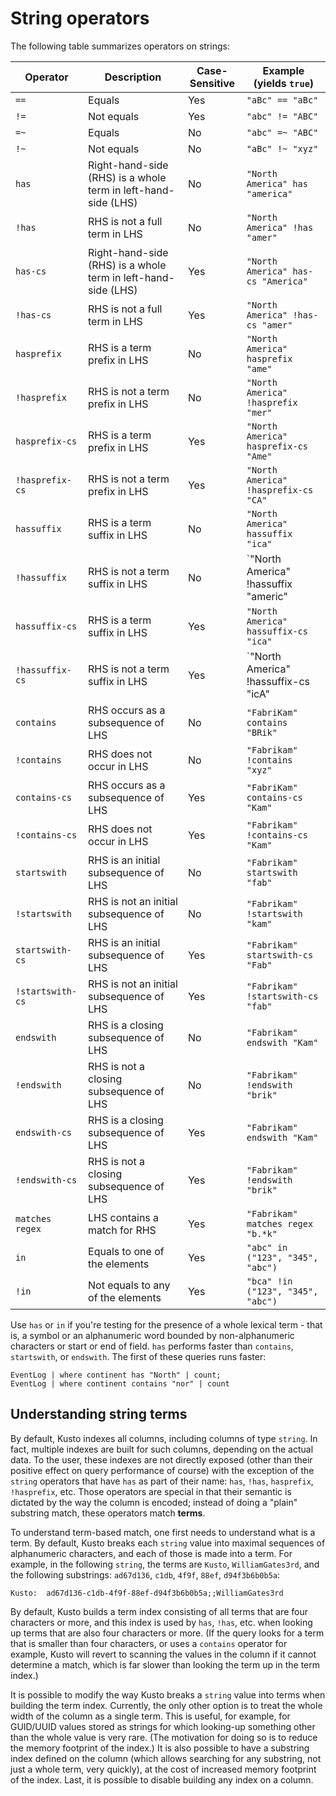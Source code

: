 # String operators

The following table summarizes operators on strings:

Operator       |Description                         |Case-Sensitive|Example (yields `true`)
---------------|------------------------------------|--------------|-----------------------
`==`           |Equals                              |Yes           |`"aBc" == "aBc"`
`!=`           |Not equals                          |Yes           |`"abc" != "ABC"`
`=~`           |Equals                              |No            |`"abc" =~ "ABC"`
`!~`           |Not equals                          |No            |`"aBc" !~ "xyz"`
`has`          |Right-hand-side (RHS) is a whole term in left-hand-side (LHS)|No|`"North America" has "america"`
`!has`         |RHS is not a full term in LHS       |No            |`"North America" !has "amer"` 
`has-cs`       |Right-hand-side (RHS) is a whole term in left-hand-side (LHS)|Yes|`"North America" has-cs "America"`
`!has-cs`      |RHS is not a full term in LHS       |Yes            |`"North America" !has-cs "amer"` 
`hasprefix`    |RHS is a term prefix in LHS         |No            |`"North America" hasprefix "ame"`
`!hasprefix`   |RHS is not a term prefix in LHS     |No            |`"North America" !hasprefix "mer"` 
`hasprefix-cs`    |RHS is a term prefix in LHS         |Yes            |`"North America" hasprefix-cs "Ame"`
`!hasprefix-cs`   |RHS is not a term prefix in LHS     |Yes            |`"North America" !hasprefix-cs "CA"` 
`hassuffix`    |RHS is a term suffix in LHS         |No            |`"North America" hassuffix "ica"`
`!hassuffix`   |RHS is not a term suffix in LHS     |No            |`"North America" !hassuffix "americ"
`hassuffix-cs`    |RHS is a term suffix in LHS         |Yes            |`"North America" hassuffix-cs "ica"`
`!hassuffix-cs`   |RHS is not a term suffix in LHS     |Yes            |`"North America" !hassuffix-cs "icA"
`contains`     |RHS occurs as a subsequence of LHS  |No            |`"FabriKam" contains "BRik"`
`!contains`    |RHS does not occur in LHS           |No            |`"Fabrikam" !contains "xyz"`
`contains-cs`   |RHS occurs as a subsequence of LHS  |Yes           |`"FabriKam" contains-cs "Kam"`
`!contains-cs`  |RHS does not occur in LHS           |Yes           |`"Fabrikam" !contains-cs "Kam"`
`startswith`   |RHS is an initial subsequence of LHS|No            |`"Fabrikam" startswith "fab"`
`!startswith`  |RHS is not an initial subsequence of LHS|No        |`"Fabrikam" !startswith "kam"`
`startswith-cs`   |RHS is an initial subsequence of LHS|Yes            |`"Fabrikam" startswith-cs "Fab"`
`!startswith-cs`  |RHS is not an initial subsequence of LHS|Yes        |`"Fabrikam" !startswith-cs "fab"`
`endswith`     |RHS is a closing subsequence of LHS|No             |`"Fabrikam" endswith "Kam"`
`!endswith`    |RHS is not a closing subsequence of LHS|No         |`"Fabrikam" !endswith "brik"`
`endswith-cs`     |RHS is a closing subsequence of LHS|Yes             |`"Fabrikam" endswith "Kam"`
`!endswith-cs`    |RHS is not a closing subsequence of LHS|Yes         |`"Fabrikam" !endswith "brik"`
`matches regex`|LHS contains a match for RHS        |Yes           |`"Fabrikam" matches regex "b.*k"`
`in`           |Equals to one of the elements       |Yes           |`"abc" in ("123", "345", "abc")`
`!in`          |Not equals to any of the elements   |Yes           |`"bca" !in ("123", "345", "abc")`


Use `has` or `in` if you're testing for the presence of a whole lexical term - that is,
a symbol or an alphanumeric word bounded by non-alphanumeric characters or start or end of field.
`has` performs faster than `contains`, `startswith`, or `endswith`.
The first of these queries runs faster:

<!-- csl -->
```
EventLog | where continent has "North" | count;
EventLog | where continent contains "nor" | count
```

## Understanding string terms

By default, Kusto indexes all columns, including columns of type `string`.
In fact, multiple indexes are built for such columns, depending on the actual
data. To the user, these indexes are not directly exposed (other than their
positive effect on query performance of course) with the exception of the
`string` operators that have `has` as part of their name: `has`, `!has`,
`hasprefix`, `!hasprefix`, etc. Those operators are special in that their semantic
is dictated by the way the column is encoded; instead of doing a "plain"
substring match, these operators match **terms**.

To understand term-based match, one first needs to understand what is a
term. By default, Kusto breaks each `string` value into maximal sequences of
alphanumeric characters, and each of those is made into a term. For example,
in the following `string`, the terms are `Kusto`, `WilliamGates3rd`, and
the following substrings: `ad67d136`, `c1db`, `4f9f`, `88ef`, `d94f3b6b0b5a`:

```
Kusto:  ad67d136-c1db-4f9f-88ef-d94f3b6b0b5a;;WilliamGates3rd
```

By default, Kusto builds a term index consisting of all terms that are
four characters or more, and this index is used by `has`, `!has`, etc.
when looking up terms that are also four characters or more. (If the query
looks for a term that is smaller than four characters, or uses a `contains`
operator for example, Kusto will revert to scanning the values in the column
if it cannot determine a match, which is far slower than looking the term
up in the term index.)

It is possible to modify the way Kusto breaks a `string` value into terms
when building the term index. Currently, the only other option is to treat
the whole width of the column as a single term. This is useful, for example,
for GUID/UUID values stored as strings for which looking-up something other
than the whole value is very rare. (The motivation for doing so is to
reduce the memory footprint of the index.) It is also possible to have
a substring index defined on the column (which allows searching for any
substring, not just a whole term, very quickly), at the cost of increased
memory footprint of the index. Last, it is possible to disable building
any index on a column.





